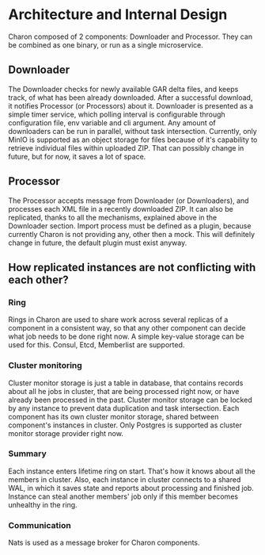 # Architecture and Internal Design
Charon composed of 2 components: Downloader and Processor. They can be combined as one binary, or run as a single microservice.

## Downloader
The Downloader checks for newly available GAR delta files, and keeps track, of what has been already downloaded. After a successful download, it notifies Processor (or Processors) about it.
Downloader is presented as a simple timer service, which polling interval is configurable through configuration file, env variable and cli argument. Any amount of downloaders can be run in parallel, without task intersection. Currently, only MinIO is supported as an object storage for files because of it's capability to retrieve individual files within uploaded ZIP. That can possibly change in future, but for now, it saves a lot of space.

## Processor
The Processor accepts message from Downloader (or Downloaders), and processes each XML file in a recently downloaded ZIP. It can also be replicated, thanks to all the mechanisms, explained above in the Downloader section. Import process must be defined as a plugin, because currently Charon is not providing any, other then a mock. This will definitely change in future, the default plugin must exist anyway.

## How replicated instances are not conflicting with each other?
### Ring
Rings in Charon are used to share work across several replicas of a component in a consistent way, so that any other component can decide what job needs to be done right now. A simple key-value storage can be used for this. Consul, Etcd, Memberlist are supported.
### Cluster monitoring
Cluster monitor storage is just a table in database, that contains records about all he jobs in cluster, that are being processed right now, or have already been processed in the past. Cluster monitor storage can be locked by any instance to prevent data duplication and task intersection. Each component has its own cluster monitor storage, shared between component's instances in cluster. Only Postgres is supported as cluster monitor storage provider right now.
### Summary
Each instance enters lifetime ring on start. That's how it knows about all the members in cluster. Also, each instance in cluster connects to a shared WAL, in which it saves state and reports about processing and finished job. Instance can steal another members' job only if this member becomes unhealthy in the ring.
### Communication
Nats is used as a message broker for Charon components.